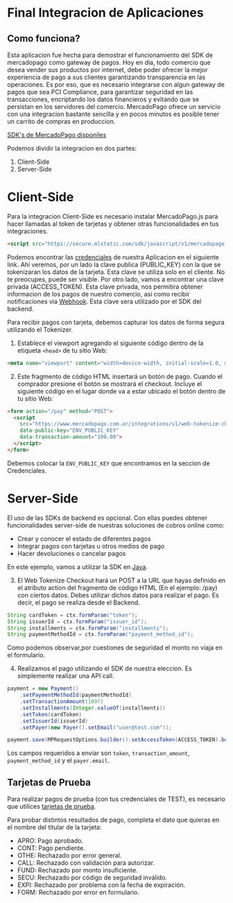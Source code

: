 # Final Integracion de Aplicaciones

## Como funciona?

Esta aplicacion fue hecha para demostrar el funcionamiento del SDK de mercadopago como gateway de pagos.
Hoy en dia, todo comercio que desea vender sus productos por internet, debe poder ofrecer la mejor experiencia de pago a sus clientes garantizando transparencia en las operaciones.
Es por eso, que es necesario integrarse con algun gateway de pagos que sea PCI Compliance, para garantizar seguridad en las transacciones, encriptando los datos financieros y evitando que se persistan en los servidores del comercio.
MercadoPago ofrece un servicio con una integracion bastante sencilla y en pocos minutos es posible tener un carrito de compras en produccion.

[SDK's de MercadoPago disponiles](https://www.mercadopago.com.ar/developers/es/guides/sdks)

Podemos dividir la integracion en dos partes:
1. Client-Side
2. Server-Side

# Client-Side

Para la integracion Client-Side es necesario instalar MercadoPago.js para hacer llamadas al token de tarjetas y obtener otras funcionalidades en tus integraciones.

```html
<script src="https://secure.mlstatic.com/sdk/javascript/v1/mercadopago.js"></script>              
```

Podemos encontrar las [credenciales](https://www.mercadopago.com.ar/developers/panel/credentials) de nuestra Aplicacion en el siguiente link.
Ahi veremos, por un lado la clave publica (PUBLIC_KEY) con la que se tokenizaran los datos de la tarjeta. Esta clave se utiliza solo en el cliente.
No te preocupes, puede ser visible.
Por otro lado, vamos a encontrar una clave privada (ACCESS_TOKEN). Esta clave privada, nos permitira obtener informacion de los pagos de nuestro comercio, asi como recibir notificaciones via [Webhook](https://www.mercadopago.com.ar/developers/es/guides/notifications/webhooks).
Esta clave sera utilizado por el SDK del backend.

Para recibir pagos con tarjeta, debemos capturar los datos de forma segura utilizando el Tokenizer.

1) Establece el viewport agregando el siguiente código dentro de la etiqueta `<head>` de tu sitio Web:
   
```html
<meta name="viewport" content="width=device-width, initial-scale=1.0, maximum-scale=1.0, user-scalable=no"/>
```
2) Este fragmento de código HTML insertará un botón de pago. Cuando el comprador presione el botón se mostrará el checkout. Incluye el siguiente código en el lugar donde va a estar ubicado el botón dentro de tu sitio Web:

```html
<form action="/pay" method="POST">
  <script
    src="https://www.mercadopago.com.ar/integrations/v1/web-tokenize-checkout.js"
    data-public-key="ENV_PUBLIC_KEY"
    data-transaction-amount="100.00">
  </script>
</form>
```
Debemos colocar la `ENV_PUBLIC_KEY` que encontramos en la seccion de Credenciales.

# Server-Side

El uso de las SDKs de backend es opcional. Con ellas puedes obtener funcionalidades server-side de nuestras soluciones de cobros online como:

* Crear y conocer el estado de diferentes pagos
* Integrar pagos con tarjetas u otros medios de pago
* Hacer devoluciones o cancelar pagos

En este ejemplo, vamos a utilizar la SDK en [Java](https://github.com/mercadopago/dx-java).

3) El Web Tokenize Checkout hará un POST a la URL que hayas definido en el atributo action del fragmento de código HTML (En el ejemplo: /pay) con ciertos datos. Debes utilizar dichos datos para realizar el pago. Es decir, el pago se realiza desde el Backend.

```java
String cardToken = ctx.formParam("token");
String issuerId = ctx.formParam("issuer_id");
String installments = ctx.formParam("installments");
String paymentMethodId = ctx.formParam("payment_method_id");
```
Como podemos observar,por cuestiones de seguridad el monto no viaja en el formulario.

4) Realizamos el pago utilizando el SDK de nuestra eleccion. Es simplemente realizar una API call.

```java
payment = new Payment()
    .setPaymentMethodId(paymentMethodId)
    .setTransactionAmount(100f)
    .setInstallments(Integer.valueOf(installments))
    .setToken(cardToken)
    .setIssuerId(issuerId)
    .setPayer(new Payer().setEmail("user@test.com"));

payment.save(MPRequestOptions.builder().setAccessToken(ACCESS_TOKEN).build());
```

Los campos requeridos a enviar son `token`, `transaction_amount`, `payment_method_id` y el `payer.email`.

## Tarjetas de Prueba

Para realizar pagos de prueba (con tus credenciales de TEST), es necesario que utilices [tarjetas de prueba](https://www.mercadopago.com.ar/developers/es/guides/online-payments/checkout-api/testing).

Para probar distintos resultados de pago, completa el dato que quieras en el nombre del titular de la tarjeta:

* APRO: Pago aprobado.
* CONT: Pago pendiente.
* OTHE: Rechazado por error general.
* CALL: Rechazado con validación para autorizar.
* FUND: Rechazado por monto insuficiente.
* SECU: Rechazado por código de seguridad inválido.
* EXPI: Rechazado por problema con la fecha de expiración.
* FORM: Rechazado por error en formulario.




